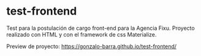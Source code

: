 # test-frontend

Test para la postulación de cargo front-end para la Agencia Fixu. Proyecto realizado con HTML y con el framework de css Materialize.

Preview de proyecto:
https://gonzalo-barra.github.io/test-frontend/
